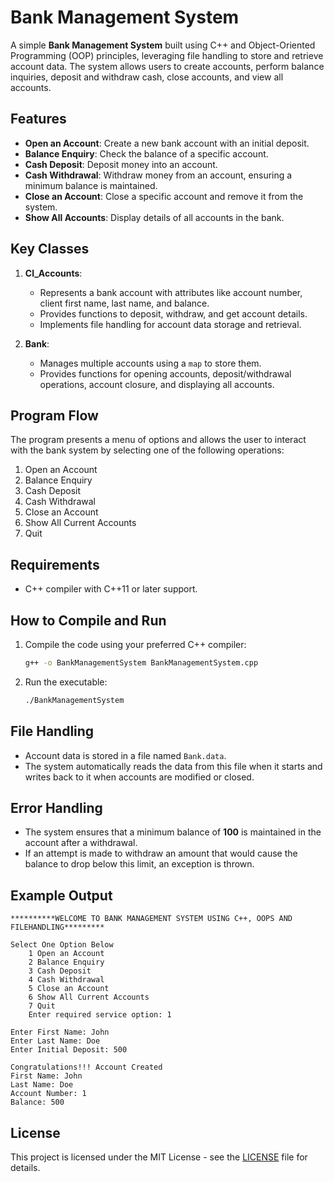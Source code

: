 
# Bank Management System

A simple **Bank Management System** built using C++ and Object-Oriented Programming (OOP) principles, leveraging file handling to store and retrieve account data. The system allows users to create accounts, perform balance inquiries, deposit and withdraw cash, close accounts, and view all accounts. 

## Features
- **Open an Account**: Create a new bank account with an initial deposit.
- **Balance Enquiry**: Check the balance of a specific account.
- **Cash Deposit**: Deposit money into an account.
- **Cash Withdrawal**: Withdraw money from an account, ensuring a minimum balance is maintained.
- **Close an Account**: Close a specific account and remove it from the system.
- **Show All Accounts**: Display details of all accounts in the bank.

## Key Classes
1. **Cl_Accounts**: 
   - Represents a bank account with attributes like account number, client first name, last name, and balance.
   - Provides functions to deposit, withdraw, and get account details.
   - Implements file handling for account data storage and retrieval.
   
2. **Bank**:
   - Manages multiple accounts using a `map` to store them.
   - Provides functions for opening accounts, deposit/withdrawal operations, account closure, and displaying all accounts.

## Program Flow
The program presents a menu of options and allows the user to interact with the bank system by selecting one of the following operations:
1. Open an Account
2. Balance Enquiry
3. Cash Deposit
4. Cash Withdrawal
5. Close an Account
6. Show All Current Accounts
7. Quit

## Requirements
- C++ compiler with C++11 or later support.

## How to Compile and Run
1. Compile the code using your preferred C++ compiler:
   ```bash
   g++ -o BankManagementSystem BankManagementSystem.cpp
   ```
2. Run the executable:
   ```bash
   ./BankManagementSystem
   ```

## File Handling
- Account data is stored in a file named `Bank.data`.
- The system automatically reads the data from this file when it starts and writes back to it when accounts are modified or closed.

## Error Handling
- The system ensures that a minimum balance of **100** is maintained in the account after a withdrawal.
- If an attempt is made to withdraw an amount that would cause the balance to drop below this limit, an exception is thrown.

## Example Output
```
**********WELCOME TO BANK MANAGEMENT SYSTEM USING C++, OOPS AND FILEHANDLING*********
 
Select One Option Below 
    1 Open an Account
    2 Balance Enquiry
    3 Cash Deposit
    4 Cash Withdrawal
    5 Close an Account
    6 Show All Current Accounts
    7 Quit
    Enter required service option: 1

Enter First Name: John
Enter Last Name: Doe
Enter Initial Deposit: 500

Congratulations!!! Account Created
First Name: John
Last Name: Doe
Account Number: 1
Balance: 500
```

## License
This project is licensed under the MIT License - see the [LICENSE](LICENSE) file for details.

